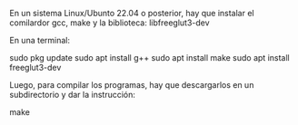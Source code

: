 En un sistema Linux/Ubunto 22.04 o posterior, hay que instalar el comilardor gcc, make y la biblioteca:
libfreeglut3-dev

En una terminal:

sudo pkg update
sudo apt install g++
sudo apt install make
sudo apt install freeglut3-dev


Luego, para compilar los programas, hay que descargarlos en un subdirectorio y dar la instrucción:

make


